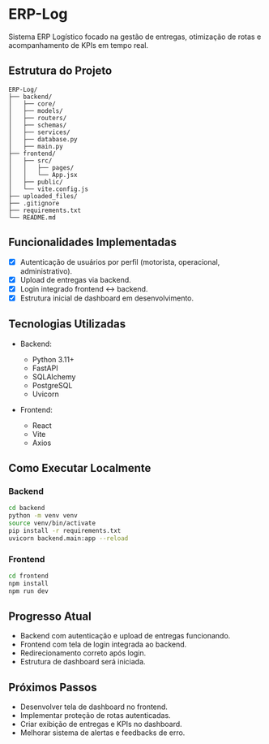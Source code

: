 # ERP-Log

Sistema ERP Logístico focado na gestão de entregas, otimização de rotas e acompanhamento de KPIs em tempo real.

## Estrutura do Projeto

```
ERP-Log/
├── backend/
│   ├── core/
│   ├── models/
│   ├── routers/
│   ├── schemas/
│   ├── services/
│   ├── database.py
│   ├── main.py
├── frontend/
│   ├── src/
│   │   ├── pages/
│   │   └── App.jsx
│   ├── public/
│   └── vite.config.js
├── uploaded_files/
├── .gitignore
├── requirements.txt
└── README.md
```

## Funcionalidades Implementadas

- [x] Autenticação de usuários por perfil (motorista, operacional, administrativo).
- [x] Upload de entregas via backend.
- [x] Login integrado frontend ↔ backend.
- [x] Estrutura inicial de dashboard em desenvolvimento.

## Tecnologias Utilizadas

- Backend:
  - Python 3.11+
  - FastAPI
  - SQLAlchemy
  - PostgreSQL
  - Uvicorn

- Frontend:
  - React
  - Vite
  - Axios

## Como Executar Localmente

### Backend

```bash
cd backend
python -m venv venv
source venv/bin/activate
pip install -r requirements.txt
uvicorn backend.main:app --reload
```

### Frontend

```bash
cd frontend
npm install
npm run dev
```

## Progresso Atual

- Backend com autenticação e upload de entregas funcionando.
- Frontend com tela de login integrada ao backend.
- Redirecionamento correto após login.
- Estrutura de dashboard será iniciada.

## Próximos Passos

- Desenvolver tela de dashboard no frontend.
- Implementar proteção de rotas autenticadas.
- Criar exibição de entregas e KPIs no dashboard.
- Melhorar sistema de alertas e feedbacks de erro.
